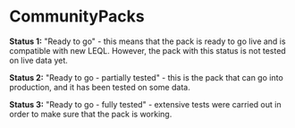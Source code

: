# CommunityPacks
**Status 1:** "Ready to go" - this means that the pack is ready to go live and is compatible with new LEQL. However, the pack with this status is not tested on live data yet. 

**Status 2:** "Ready to go - partially tested" - this is the pack that can go into production, and it has been tested on some data.

**Status 3:** "Ready to go - fully tested" - extensive tests were carried out in order to make sure that the pack is working. 
